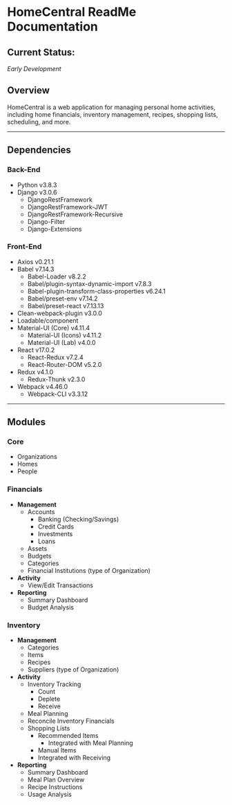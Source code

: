 # HomeCentral ReadMe Documentation

## Current Status:

*Early Development*

## Overview

HomeCentral is a web application for managing personal home activities, including home financials, inventory management, recipes, shopping lists, scheduling, and more.

***

## Dependencies

### Back-End

- Python v3.8.3
- Django v3.0.6
  - DjangoRestFramework
  - DjangoRestFramework-JWT 
  - DjangoRestFramework-Recursive
  - Django-Filter
  - Django-Extensions

### Front-End

- Axios v0.21.1
- Babel v7.14.3
  - Babel-Loader v8.2.2
  - Babel/plugin-syntax-dynamic-import v7.8.3
  - Babel-plugin-transform-class-properties v6.24.1
  - Babel/preset-env v7.14.2
  - Babel/preset-react v7.13.13
- Clean-webpack-plugin v3.0.0
- Loadable/component
- Material-UI (Core) v4.11.4
  - Material-UI (Icons) v4.11.2
  - Material-UI (Lab) v4.0.0
- React v17.0.2
  - React-Redux v7.2.4
  - React-Router-DOM v5.2.0
- Redux v4.1.0
  - Redux-Thunk v2.3.0
- Webpack v4.46.0
  - Webpack-CLI v3.3.12

***

## Modules

### Core

- Organizations
- Homes
- People

### Financials

- **Management**
  - Accounts
    - Banking (Checking/Savings)
    - Credit Cards
    - Investments
    - Loans
  - Assets
  - Budgets
  - Categories
  - Financial Institutions (type of Organization)
- **Activity**
  - View/Edit Transactions
- **Reporting**
  - Summary Dashboard
  - Budget Analysis

### Inventory

- **Management**
  - Categories
  - Items
  - Recipes
  - Suppliers (type of Organization)
- **Activity**
  - Inventory Tracking
    - Count
    - Deplete
    - Receive
  - Meal Planning
  - Reconcile Inventory Financials
  - Shopping Lists
    - Recommended Items
      - Integrated with Meal Planning
    - Manual Items    
    - Integrated with Receiving
- **Reporting**
  - Summary Dashboard
  - Meal Plan Overview
  - Recipe Instructions
  - Usage Analysis
  